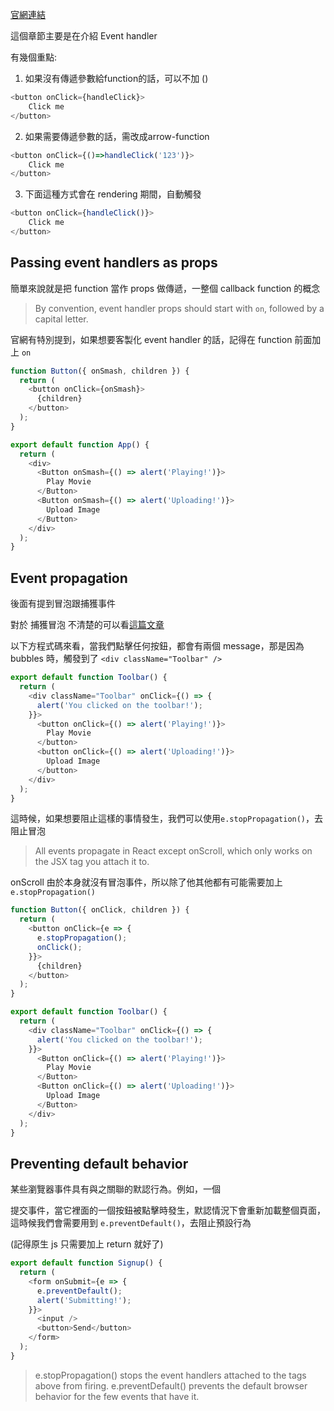 [官網連結](https://beta.reactjs.org/learn/responding-to-events)

這個章節主要是在介紹 Event handler

有幾個重點:
1. 如果沒有傳遞參數給function的話，可以不加 ()

```js
<button onClick={handleClick}>
    Click me
</button>
```

2. 如果需要傳遞參數的話，需改成arrow-function
```js
<button onClick={()=>handleClick('123')}>
    Click me
</button>
```

3. 下面這種方式會在 rendering 期間，自動觸發
```js
<button onClick={handleClick()}>
    Click me
</button>
```

## Passing event handlers as props

簡單來說就是把 function 當作 props 做傳遞，一整個 callback function 的概念

> By convention, event handler props should start with `on`, followed by a capital letter.

官網有特別提到，如果想要客製化 event handler 的話，記得在 function 前面加上 `on`

```js
function Button({ onSmash, children }) {
  return (
    <button onClick={onSmash}>
      {children}
    </button>
  );
}

export default function App() {
  return (
    <div>
      <Button onSmash={() => alert('Playing!')}>
        Play Movie
      </Button>
      <Button onSmash={() => alert('Uploading!')}>
        Upload Image
      </Button>
    </div>
  );
}

```

## Event propagation
後面有提到冒泡跟捕獲事件

對於 捕獲冒泡 不清楚的可以看[這篇文章](https://hackmd.io/@Heidi-Liu/note-fe201-dom)

以下方程式碼來看，當我們點擊任何按鈕，都會有兩個 message，那是因為 bubbles 時，觸發到了 `<div className="Toolbar" />`


```js
export default function Toolbar() {
  return (
    <div className="Toolbar" onClick={() => {
      alert('You clicked on the toolbar!');
    }}>
      <button onClick={() => alert('Playing!')}>
        Play Movie
      </button>
      <button onClick={() => alert('Uploading!')}>
        Upload Image
      </button>
    </div>
  );
}
```

這時候，如果想要阻止這樣的事情發生，我們可以使用`e.stopPropagation()`，去阻止冒泡

> All events propagate in React except onScroll, which only works on the JSX tag you attach it to.

onScroll 由於本身就沒有冒泡事件，所以除了他其他都有可能需要加上`e.stopPropagation()`

```js
function Button({ onClick, children }) {
  return (
    <button onClick={e => {
      e.stopPropagation();
      onClick();
    }}>
      {children}
    </button>
  );
}

export default function Toolbar() {
  return (
    <div className="Toolbar" onClick={() => {
      alert('You clicked on the toolbar!');
    }}>
      <Button onClick={() => alert('Playing!')}>
        Play Movie
      </Button>
      <Button onClick={() => alert('Uploading!')}>
        Upload Image
      </Button>
    </div>
  );
}
```

## Preventing default behavior
某些瀏覽器事件具有與之關聯的默認行為。例如，一個 <form> 提交事件，當它裡面的一個按鈕被點擊時發生，默認情況下會重新加載整個頁面，這時候我們會需要用到 `e.preventDefault()`，去阻止預設行為

(記得原生 js 只需要加上 return 就好了)

```js
export default function Signup() {
  return (
    <form onSubmit={e => {
      e.preventDefault();
      alert('Submitting!');
    }}>
      <input />
      <button>Send</button>
    </form>
  );
}

```

> e.stopPropagation() stops the event handlers attached to the tags above from firing.
> e.preventDefault() prevents the default browser behavior for the few events that have it.
